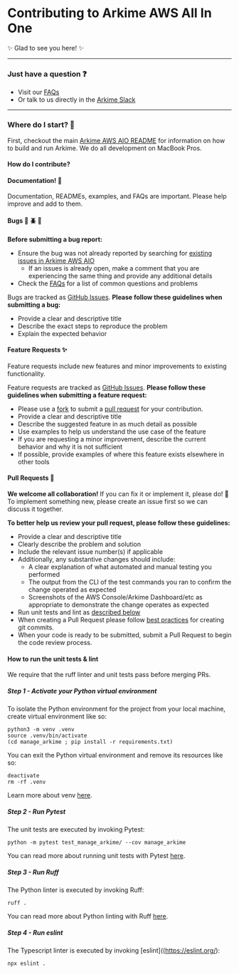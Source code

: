 # Contributing to Arkime AWS All In One

:sparkles: Glad to see you here! :sparkles:

---

### Just have a question :question:

* Visit our [FAQs](https://arkime.com/faq)
* Or talk to us directly in the [Arkime Slack](https://slackinvite.arkime.com/)

---

### Where do I start? :traffic_light:

First, checkout the main [Arkime AWS AIO README](README.md) for information on how to build and run Arkime. We do all development on MacBook Pros.

#### How do I contribute?

#### Documentation! :page_with_curl:

Documentation, READMEs, examples, and FAQs are important. Please help improve and add to them.

#### Bugs :bug: :beetle: :ant:

**Before submitting a bug report:**
* Ensure the bug was not already reported by searching for [existing issues in Arkime AWS AIO](https://github.com/arkime/aws-aio/issues)
  * If an issues is already open, make a comment that you are experiencing the same thing and provide any additional details
* Check the [FAQs](https://arkime.com/faq) for a list of common questions and problems

Bugs are tracked as [GitHub Issues](https://guides.github.com/features/issues/).
**Please follow these guidelines when submitting a bug:**
* Provide a clear and descriptive title
* Describe the exact steps to reproduce the problem
* Explain the expected behavior

#### Feature Requests :sparkles:

Feature requests include new features and minor improvements to existing functionality.

Feature requests are tracked as [GitHub Issues](https://guides.github.com/features/issues/).
**Please follow these guidelines when submitting a feature request:**
* Please use a [fork](https://guides.github.com/activities/forking/) to submit a [pull request](https://help.github.com/articles/creating-a-pull-request/) for your contribution.
* Provide a clear and descriptive title
* Describe the suggested feature in as much detail as possible
* Use examples to help us understand the use case of the feature
* If you are requesting a minor improvement, describe the current behavior and why it is not sufficient
* If possible, provide examples of where this feature exists elsewhere in other tools

#### Pull Requests :muscle:

**We welcome all collaboration!** If you can fix it or implement it, please do! :hammer:
To implement something new, please create an issue first so we can discuss it together.

**To better help us review your pull request, please follow these guidelines:**
* Provide a clear and descriptive title
* Clearly describe the problem and solution
* Include the relevant issue number(s) if applicable
* Additionally, any substantive changes should include:
  * A clear explanation of what automated and manual testing you performed
  * The output from the CLI of the test commands you ran to confirm the change operated as expected
  * Screenshots of the AWS Console/Arkime Dashboard/etc as appropriate to demonstrate the change operates as expected
* Run unit tests and lint as [described below](how-to-run-the-unit-tests-&-lint)
* When creating a Pull Request please follow [best practices](https://github.com/trein/dev-best-practices/wiki/Git-Commit-Best-Practices) for creating git commits.
* When your code is ready to be submitted, submit a Pull Request to begin the code review process.

#### How to run the unit tests & lint

We require that the ruff linter and unit tests pass before merging PRs.

##### Step 1 - Activate your Python virtual environment

To isolate the Python environment for the project from your local machine, create virtual environment like so:
```
python3 -m venv .venv
source .venv/bin/activate
(cd manage_arkime ; pip install -r requirements.txt)
```

You can exit the Python virtual environment and remove its resources like so:
```
deactivate
rm -rf .venv
```

Learn more about venv [here](https://docs.python.org/3/library/venv.html).

##### Step 2 - Run Pytest
The unit tests are executed by invoking Pytest:

```
python -m pytest test_manage_arkime/ --cov manage_arkime
```

You can read more about running unit tests with Pytest [here](https://docs.pytest.org/en/7.2.x/how-to/usage.html).

##### Step 3 - Run Ruff
The Python linter is executed by invoking Ruff:
```
ruff .
```

You can read more about Python linting with Ruff [here](https://beta.ruff.rs/docs/).

##### Step 4 - Run eslint
The Typescript linter is executed by invoking [eslint]((https://eslint.org/):
```
npx eslint .
```
